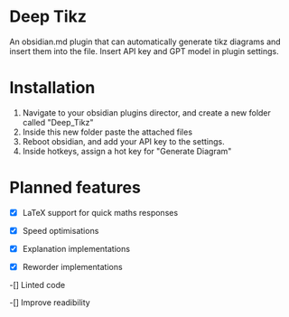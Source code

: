 # Deep Tikz 

An obsidian.md plugin that can automatically generate tikz diagrams and insert them into the file. Insert API key and GPT model in plugin settings.

# Installation 

1. Navigate to your obsidian plugins director, and create a new folder called "Deep_Tikz"
2. Inside this new folder paste the attached files
3. Reboot obsidian, and add your API key to the settings.
4. Inside hotkeys, assign a hot key for "Generate Diagram"


# Planned features

-[x] LaTeX support for quick maths responses

-[x] Speed optimisations

-[x] Explanation implementations

-[x] Reworder implementations

-[] Linted code

-[] Improve readibility

